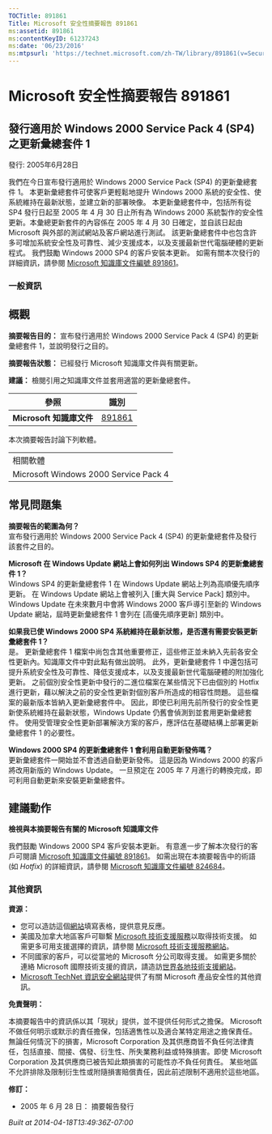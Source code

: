 ```yaml
---
TOCTitle: 891861
Title: Microsoft 安全性摘要報告 891861
ms:assetid: 891861
ms:contentKeyID: 61237243
ms:date: '06/23/2016'
ms:mtpsurl: 'https://technet.microsoft.com/zh-TW/library/891861(v=Security.10)'
---
```



Microsoft 安全性摘要報告 891861
===============================

發行適用於 Windows 2000 Service Pack 4 (SP4) 之更新彙總套件 1
-------------------------------------------------------------

發行: 2005年6月28日

我們在今日宣布發行適用於 Windows 2000 Service Pack (SP4) 的更新彙總套件 1。 本更新彙總套件可使客戶更輕鬆地提升 Windows 2000 系統的安全性、使系統維持在最新狀態，並建立新的部署映像。
本更新彙總套件中，包括所有從 SP4 發行日起至 2005 年 4 月 30 日止所有為 Windows 2000 系統製作的安全性更新。本彙總更新套件的內容係在 2005 年 4 月 30 日確定，並自該日起由 Microsoft 與外部的測試網站及客戶網站進行測試。 該更新彙總套件中也包含許多可增加系統安全性及可靠性、減少支援成本，以及支援最新世代電腦硬體的更新程式。
我們鼓勵 Windows 2000 SP4 的客戶安裝本更新。 如需有關本次發行的詳細資訊，請參閱 [Microsoft 知識庫文件編號 891861](https://support.microsoft.com/kb/891861)。

### 一般資訊

概觀
----


**摘要報告目的：**  宣布發行適用於 Windows 2000 Service Pack 4 (SP4) 的更新彙總套件 1，並說明發行之目的。

**摘要報告狀態：**  已經發行 Microsoft 知識庫文件與有關更新。

**建議：**  檢閱引用之知識庫文件並套用適當的更新彙總套件。

| 參照                     | 識別                                             |
|--------------------------|--------------------------------------------------|
| **Microsoft 知識庫文件** | [891861](https://support.microsoft.com/kb/891861) |

本次摘要報告討論下列軟體。

|                                       |
|---------------------------------------|
| 相關軟體                              |
| Microsoft Windows 2000 Service Pack 4 |

常見問題集
----------


**摘要報告的範圍為何？**  
宣布發行適用於 Windows 2000 Service Pack 4 (SP4) 的更新彙總套件及發行該套件之目的。

**Microsoft 在 Windows Update 網站上會如何列出 Windows SP4 的更新彙總套件 1？**  
Windows SP4 的更新彙總套件 1 在 Windows Update 網站上列為高順優先順序更新。 在 Windows Update 網站上會被列入 \[重大與 Service Pack\] 類別中。 Windows Update 在未來數月中會將 Windows 2000 客戶導引至新的 Windows Update 網站，屆時更新彙總套件 1 會列在 \[高優先順序更新\] 類別中。

**如果我已使 Windows 2000 SP4 系統維持在最新狀態，是否還有需要安裝更新彙總套件 1？**  
是。 更新彙總套件 1 檔案中尚包含其他重要修正，這些修正並未納入先前各安全性更新內。知識庫文件中對此點有做出說明。 此外，更新彙總套件 1 中還包括可提升系統安全性及可靠性、降低支援成本，以及支援最新世代電腦硬體的附加強化更新。 之前個別安全性更新中發行的二進位檔案在某些情況下已由個別的 Hotfix 進行更新，藉以解決之前的安全性更新對個別客戶所造成的相容性問題。 這些檔案的最新版本皆納入更新彙總套件中。
因此，即使已利用先前所發行的安全性更新使系統維持在最新狀態，Windows Update 仍舊會偵測到並套用更新彙總套件。 使用受管理安全性更新部署解決方案的客戶，應評估在基礎結構上部署更新彙總套件 1 的必要性。

**Windows 2000 SP4 的更新彙總套件 1 會利用自動更新發佈嗎？**  
更新彙總套件一開始並不會透過自動更新發佈。 這是因為 Windows 2000 的客戶將改用新版的 Windows Update。 一旦預定在 2005 年 7 月進行的轉換完成，即可利用自動更新來安裝更新彙總套件。

建議動作
--------


**檢視與本摘要報告有關的 Microsoft 知識庫文件**

我們鼓勵 Windows 2000 SP4 客戶安裝本更新。 有意進一步了解本次發行的客戶可閱讀 [Microsoft 知識庫文件編號 891861](https://support.microsoft.com/kb/891861)。
如需出現在本摘要報告中的術語 (如 *Hotfix*) 的詳細資訊，請參閱 [Microsoft 知識庫文件編號 824684](https://support.microsoft.com/kb/824684)。

### 其他資訊

**資源：** 

-   您可以造訪這個[網站](https://support.microsoft.com/common/survey.aspx?scid=sw;en;1257&amp;showpage=1&amp;ws=technet&amp;sd=tech)填寫表格，提供意見反應。
-   美國及加拿大地區客戶可聯繫 [Microsoft 技術支援服務](https://go.microsoft.com/fwlink/?linkid=21131)以取得技術支援。 如需更多可用支援選擇的資訊，請參閱 [Microsoft 技術支援服務網站](https://support.microsoft.com)。
-   不同國家的客戶，可以從當地的 Microsoft 分公司取得支援。 如需更多關於連絡 Microsoft 國際技術支援的資訊，請造訪[世界各地技術支援網站](https://go.microsoft.com/fwlink/?linkid=21155)。
-   [Microsoft TechNet 資訊安全網站](https://www.microsoft.com/taiwan/technet/security/default.mspx)提供了有關 Microsoft 產品安全性的其他資訊。

**免責聲明：** 

本摘要報告中的資訊係以其「現狀」提供，並不提供任何形式之擔保。 Microsoft 不做任何明示或默示的責任擔保，包括適售性以及適合某特定用途之擔保責任。 無論任何情況下的損害，Microsoft Corporation 及其供應商皆不負任何法律責任，包括直接、間接、偶發、衍生性、所失業務利益或特殊損害。即使 Microsoft Corporation 及其供應商已被告知此類損害的可能性亦不負任何責任。 某些地區不允許排除及限制衍生性或附隨損害賠償責任，因此前述限制不適用於這些地區。

**修訂：** 

-   2005 年 6 月 28 日： 摘要報告發行

*Built at 2014-04-18T13:49:36Z-07:00*
